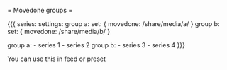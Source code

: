 = Movedone groups =

{{{
series:
  settings:
    group a:
      set: { movedone: /share/media/a/ }
    group b:
      set: { movedone: /share/media/b/ }

  group a:
    - series 1
    - series 2
  group b:
    - series 3
    - series 4
}}}

You can use this in feed or preset

